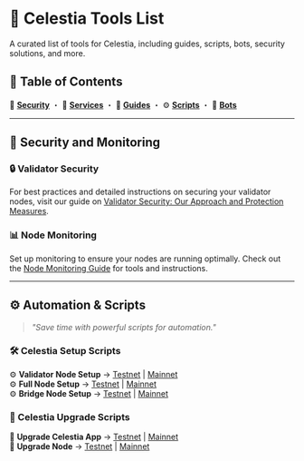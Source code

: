 # 📌 Celestia Tools List  

A curated list of tools for Celestia, including guides, scripts, bots, security solutions, and more.  

## 🚀 Table of Contents  

   🔐 **[Security](#security)** ・ 🔧 **[Services](#other-tools)** ・ 📖 **[Guides](#guides)** ・ ⚙️ **[Scripts](#scripts)** ・ 🤖 **[Bots](#bots)**
  

---

## 🔐 Security and Monitoring

### 🔒 Validator Security
For best practices and detailed instructions on securing your validator nodes, visit our guide on [Validator Security: Our Approach and Protection Measures](https://services.validexis.com/validator-security-our-approach-and-protection-measures).

### 📊 Node Monitoring
Set up monitoring to ensure your nodes are running optimally. Check out the [Node Monitoring Guide](https://services.validexis.com/monitoring) for tools and instructions.

---

## ⚙️ Automation & Scripts  
> *"Save time with powerful scripts for automation."*  

### 🛠 Celestia Setup Scripts  
⚙️ **Validator Node Setup** → [Testnet](https://github.com/validexis/Celestia/blob/main/README.md#%EF%B8%8F-validator-node-setup) | [Mainnet](https://github.com/validexis/Celestia/blob/main/README.md#%EF%B8%8F-validator-node-setup-1)  
⚙️ **Full Node Setup** → [Testnet](#testnet-setup) | [Mainnet](#mainnet-setup)  
⚙️ **Bridge Node Setup** → [Testnet](#testnet-setup) | [Mainnet](#mainnet-setup)  

### 🔄 Celestia Upgrade Scripts  
🔄 **Upgrade Celestia App** → [Testnet](#upgrade-scripts) | [Mainnet](#upgrade-scripts)  
🔄 **Upgrade Node** → [Testnet](#upgrade-scripts) | [Mainnet](#upgrade-scripts)  
